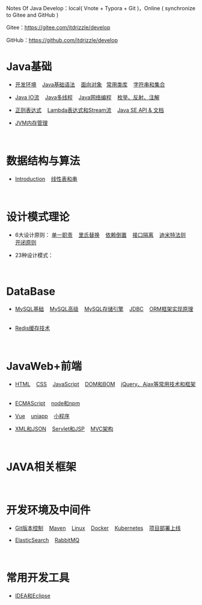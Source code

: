 Notes Of Java Develop：local( Vnote + Typora + Git )，Online ( synchronize to Gitee and GitHub )

Gitee：https://gitee.com/itdrizzle/develop

GitHub：https://github.com/itdrizzle/develop

# Java基础

* [开发环境](JavaSE/detail/history.md) &nbsp;&nbsp; [Java基础语法](JavaSE/base.md)  &nbsp;&nbsp;  [面向对象](JavaSE/oop.md)&nbsp;&nbsp;  [常用类库](JavaSE/classlib.md) &nbsp;&nbsp; [字符串和集合](JavaSE/collection.md) &nbsp;&nbsp; 

* [Java IO流](JavaSE/javaIO.md) &nbsp;&nbsp;  [Java多线程](JavaSE/thread.md) &nbsp;&nbsp;   [Java网络编程](JavaSE/network.md) &nbsp;&nbsp;  [枚举、反射、注解](JavaSE/senior.md) &nbsp;&nbsp; 

*  [正则表达式](JavaSE/regex.md) &nbsp;&nbsp; [Lambda表达式和Stream流](JavaSE/lambda.md) &nbsp;&nbsp; [Java SE API & 文档](https://www.oracle.com/cn/java/technologies/java-se-api-doc.html)&nbsp;&nbsp; 

* [JVM内存管理](Jvm/Jvm内存管理.md)  


<br/>


# 数据结构与算法

* [Introduction](DataStructure/introduction.md) &nbsp;&nbsp; [线性表和串](DataStructure/LinearList.md) 




<br/>

# 设计模式理论




* 6大设计原则：
 [单一职责](DesignPatterns/SRP.md)   &nbsp;&nbsp; [里氏替换](DesignPatterns/LSP.md)  &nbsp;&nbsp; [依赖倒置](DesignPatterns/DIP.md)  &nbsp;&nbsp; [接口隔离](DesignPatterns/ISP.md)   &nbsp;&nbsp; [迪米特法则](DesignPatterns/LoD.md)   &nbsp;&nbsp; [开闭原则](DesignPatterns/OCP.md)   

* 23种设计模式：



<br/>

# DataBase

*  [MySQL基础](Database/mysql-1.md) &nbsp;&nbsp;   [MySQL高级](Database/mysql-2.md) &nbsp;&nbsp; [MySQL存储引擎](Database/innodb.md) &nbsp;&nbsp;   [JDBC](Database/jdbc.md) &nbsp;&nbsp;   [ORM框架实现原理](Database/orm.md) &nbsp;&nbsp;   

* [Redis缓存技术](Database/Redis.md) 



<br/>

# JavaWeb+前端

* [HTML](Web/HTML.md) &nbsp;&nbsp;   [CSS](Web/CSS.md) &nbsp;&nbsp;  [JavaScript](Web/JavaScript.md) &nbsp;&nbsp;   [DOM和BOM](Web/WebAPI.md) &nbsp;&nbsp;   [jQuery、Ajax等常用技术和框架](Web/frame.md) &nbsp;&nbsp;   

* [ECMAScript](Web/ES6.md) &nbsp;&nbsp;   [node和npm](Web/nodejs.md) &nbsp;&nbsp;    

* [Vue](Web/Vue.md) &nbsp;&nbsp;   [uniapp](Web/uniapp.md) &nbsp;&nbsp;   [小程序](Web/小程序.md) &nbsp;&nbsp;   

* [XML和JSON](Web/XML.md) &nbsp;&nbsp;   [Servlet和JSP](Web/JavaWeb.md) &nbsp;&nbsp;  [MVC架构](Web/mvc.md) &nbsp;&nbsp;  

<br/>

# JAVA相关框架


<br/>

# 开发环境及中间件

* [Git版本控制](Environment/Git.md) &nbsp;&nbsp;  [Maven](Environment/maven.md) &nbsp;&nbsp; [Linux](Environment/Linux.md) &nbsp;&nbsp;  [Docker](Environment/Docker.md) &nbsp;&nbsp; [Kubernetes](Environment/kubernetes.md) &nbsp;&nbsp; [项目部署上线](Environment/deployment.md) &nbsp;&nbsp;

* [ElasticSearch](Environment/ElasticSearch.md) &nbsp;&nbsp; [RabbitMQ](Environment/RabbitMQ.md) &nbsp;&nbsp; 












<br/>


# 常用开发工具

* [IDEA和Eclipse](Tools/idea.md) 